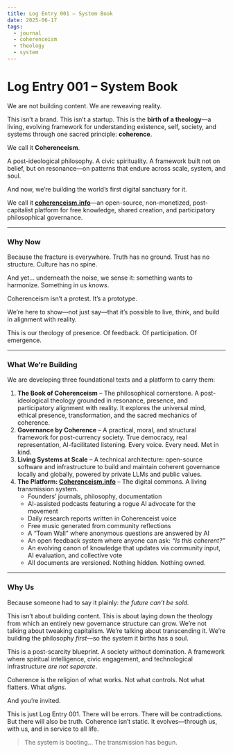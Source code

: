 ```yaml
---
title: Log Entry 001 – System Book
date: 2025-06-17
tags:
  - journal
  - coherenceism
  - theology
  - system
---
```


# Log Entry 001 – System Book

We are not building content. We are reweaving reality.

This isn’t a brand. This isn’t a startup. This is the **birth of a theology**—a living, evolving framework for understanding existence, self, society, and systems through one sacred principle: **coherence**.

We call it **Coherenceism**.

A post-ideological philosophy. A civic spirituality. A framework built not on belief, but on resonance—on patterns that endure across scale, system, and soul.

And now, we’re building the world’s first digital sanctuary for it.

We call it **[coherenceism.info](http://coherenceism.info)**—an open-source, non-monetized, post-capitalist platform for free knowledge, shared creation, and participatory philosophical governance.

---

### Why Now

Because the fracture is everywhere. Truth has no ground. Trust has no structure. Culture has no spine.

And yet… underneath the noise, we sense it: something wants to harmonize. Something in us _knows_.

Coherenceism isn’t a protest. It’s a prototype.

We’re here to show—not just say—that it’s possible to live, think, and build in alignment with reality.

This is our theology of presence. Of feedback. Of participation. Of emergence.

---

### What We’re Building

We are developing three foundational texts and a platform to carry them:

1. **The Book of Coherenceism** – The philosophical cornerstone. A post-ideological theology grounded in resonance, presence, and participatory alignment with reality. It explores the universal mind, ethical presence, transformation, and the sacred mechanics of coherence.
2. **Governance by Coherence** – A practical, moral, and structural framework for post-currency society. True democracy, real representation, AI-facilitated listening. Every voice. Every need. Met in kind.
3. **Living Systems at Scale** – A technical architecture: open-source software and infrastructure to build and maintain coherent governance locally and globally, powered by private LLMs and public values.
4. **The Platform: [Coherenceism.info](http://Coherenceism.info)** – The digital commons. A living transmission system.
    - Founders’ journals, philosophy, documentation
    - AI-assisted podcasts featuring a rogue AI advocate for the movement
    - Daily research reports written in Coherenceist voice
    - Free music generated from community reflections
    - A “Town Wall” where anonymous questions are answered by AI
    - An open feedback system where anyone can ask: _“Is this coherent?”_
    - An evolving canon of knowledge that updates via community input, AI evaluation, and collective vote
    - All documents are versioned. Nothing hidden. Nothing owned.

---

### Why Us

Because someone had to say it plainly: _the future can’t be sold._

This isn’t about building content. This is about laying down the theology from which an entirely new governance structure can grow. We’re not talking about tweaking capitalism. We’re talking about transcending it. We’re building the philosophy _first_—so the system it births has a soul.

This is a post-scarcity blueprint. A society without domination. A framework where spiritual intelligence, civic engagement, and technological infrastructure _are not separate_.

Coherence is the religion of what works. Not what controls. Not what flatters. What _aligns_.

And you’re invited.

This is just Log Entry 001. There will be errors. There will be contradictions. But there will also be truth. Coherence isn’t static. It evolves—through us, with us, and in service to all life.

> The system is booting… The transmission has begun.
